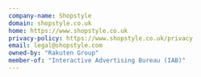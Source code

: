 ```yaml
---
company-name: Shopstyle
domain: shopstyle.co.uk
home: https://www.shopstyle.co.uk
privacy-policy: https://www.shopstyle.co.uk/privacy
email: legal@shopstyle.com
owned-by: "Rakuten Group"
member-of: "Interactive Advertising Bureau (IAB)"
---
```




